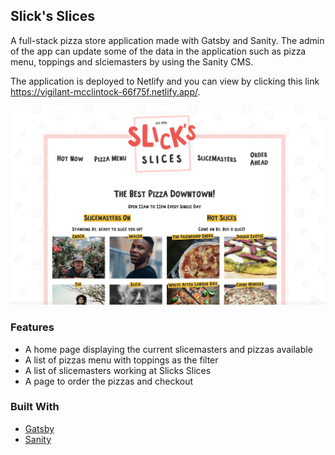 ## Slick's Slices
A full-stack pizza store application made with Gatsby and Sanity. The admin of the app can update some of the data in the application such as pizza menu, toppings and slciemasters by using the Sanity CMS.

The application is deployed to Netlify and you can view by clicking this link https://vigilant-mcclintock-66f75f.netlify.app/.

![Slick's Slices web page](./slicks-slices.png)

### Features
- A home page displaying the current slicemasters and pizzas available
- A list of pizzas menu with toppings as the filter
- A list of slicemasters working at Slicks Slices
- A page to order the pizzas and checkout

### Built With

- [Gatsby](https://www.gatsbyjs.com)
- [Sanity](https://www.sanity.io)
